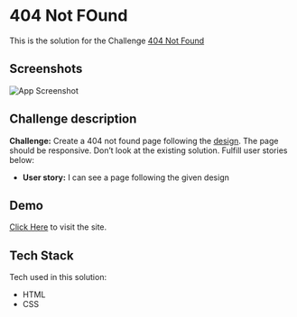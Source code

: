 # 404 Not FOund

This is the solution for the Challenge [404 Not Found](https://devchallenges.io/challenges/wBunSb7FPrIepJZAg0sY) 

## Screenshots

![App Screenshot](https://telegra.ph/file/305fae6fca507e1bf209c.png)


## Challenge description 

**Challenge:** Create a 404 not found page following the [design](https://www.figma.com/file/QeKWLNhB13zDjJzqR22TKE). The page should be responsive. Don’t look at the existing solution. Fulfill user stories below:

- **User story:** I can see a page following the given design

## Demo

[Click Here](https://404-not-found-by-pratyush.netlify.app/) to visit the site.


## Tech Stack

Tech used in this solution:

- HTML
- CSS
